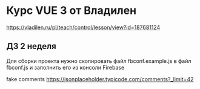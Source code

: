 # Курс VUE 3 от Владилен
https://vladilen.ru/pl/teach/control/lesson/view?id=187681124

## ДЗ 2 неделя

Для сборки проекта нужно скопировать файл fbconf.example.js в файл fbconf.js и заполнить его из консоли Firebase

fake comments
https://jsonplaceholder.typicode.com/comments?_limit=42
